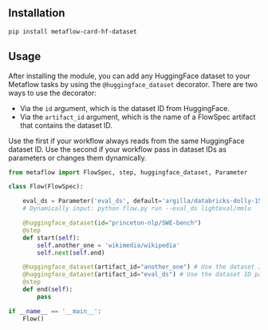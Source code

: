 ## Installation

```bash
pip install metaflow-card-hf-dataset
```

## Usage

After installing the module, you can add any HuggingFace dataset to your Metaflow tasks by using the `@huggingface_dataset` decorator. There are two ways to use the decorator:
- Via the `id` argument, which is the dataset ID from HuggingFace.
- Via the `artifact_id` argument, which is the name of a FlowSpec artifact that contains the dataset ID.

Use the first if your workflow always reads from the same HuggingFace dataset ID. 
Use the second if your workflow pass in dataset IDs as parameters or changes them dynamically.

```python
from metaflow import FlowSpec, step, huggingface_dataset, Parameter

class Flow(FlowSpec):

    eval_ds = Parameter('eval_ds', default='argilla/databricks-dolly-15k-curated-en', help='HuggingFace dataset id.')
    # Dynamically input: python flow.py run --eval_ds lighteval/mmlu

    @huggingface_dataset(id="princeton-nlp/SWE-bench")
    @step
    def start(self):
        self.another_one = 'wikimedia/wikipedia'
        self.next(self.end)

    @huggingface_dataset(artifact_id="another_one") # Use the dataset ID set to an artifact var.
    @huggingface_dataset(artifact_id="eval_ds") # Use the dataset ID passed as a parameter.
    @step
    def end(self):
        pass

if __name__ == '__main__':
    Flow()
```
